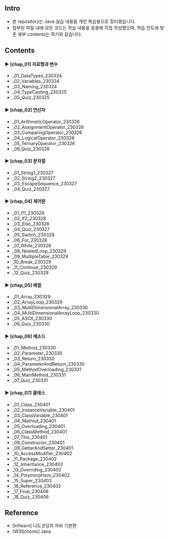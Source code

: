 ####
## Intro
- 본 repository는 Java 실습 내용을 개인 복습용으로 정리했습니다.
- 첨부된 파일 내에 모든 코드는 학습 내용을 응용해 직접 작성했으며, 학습 진도에 맞춘 세부 contents는 하기와 같습니다.
####
## Contents
#### ► [chap_01] 자료형과 변수
- _01_DataTypes_230324
- _02_Variables_230324
- _03_Naming_230324
- _04_TypeCasting_230325
- _05_Quiz_230325
####
#### ► [chap_02] 연산자
- _01_ArithmeticOperator_230326
- _02_AssignmentOperator_230326
- _03_ComparingOperator_230326
- _04_LogicalOperator_230326
- _05_TernaryOperator_230326
- _06_Quiz_230326
####
#### ► [chap_03] 문자열
- _01_String1_230327
- _02_String2_230327
- _03_EscapeSequence_230327
- _04_Quiz_230327
####
#### ► [chap_04] 제어문
- _01_If1_230328
- _02_If2_230328
- _03_Else_230328
- _04_Quiz_230327
- _05_Switch_230328
- _06_For_230328
- _07_While_230328
- _08_NestedLoop_230329
- _09_MultipleTable_230329
- _10_Break_230329
- _11_Continue_230329
- _12_Quiz_230329
####
#### ► [chap_05] 배열
- _01_Array_230329
- _02_ArrayLoop_230329
- _03_MultiDimensionalArray_230330
- _04_MultiDimensionalArrayLoop_230330
- _05_ASCII_230330
- _06_Quiz_230330
####
#### ► [chap_06] 메소드
- _01_Method_230330
- _02_Parameter_230330
- _03_Return_230330
- _04_ParameterAndReturn_230330
- _05_MethodOverloading_230331
- _06_MainMethod_230331
- _07_Quiz_230331
####
####
#### ► [chap_07] 클래스
- _01_Class_230401
- _02_InstanceVariable_230401
- _03_ClassVariable_230401
- _04_Method_230401
- _05_Overloading_230401
- _06_ClassMethod_230401
- _07_This_230401
- _08_Constructor_230401
- _09_GetterAndSetter_230401
- _10_AccessModifier_230402
- _11_Package_230402
- _12_Inheritance_230402
- _13_Overriding_230402
- _14_Polymorphism_230402
- _15_Super_230403
- _16_Reference_230403
- _17_Final_230406
- _18_Quiz_230406
####
## Reference
- [Inflearn] 나도코딩의 자바 기본편
- [W3Schools] Java
####
